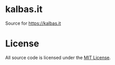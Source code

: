 # kalbas.it

Source for https://kalbas.it

# License

All source code is licensed under the [MIT License](LICENSE).
